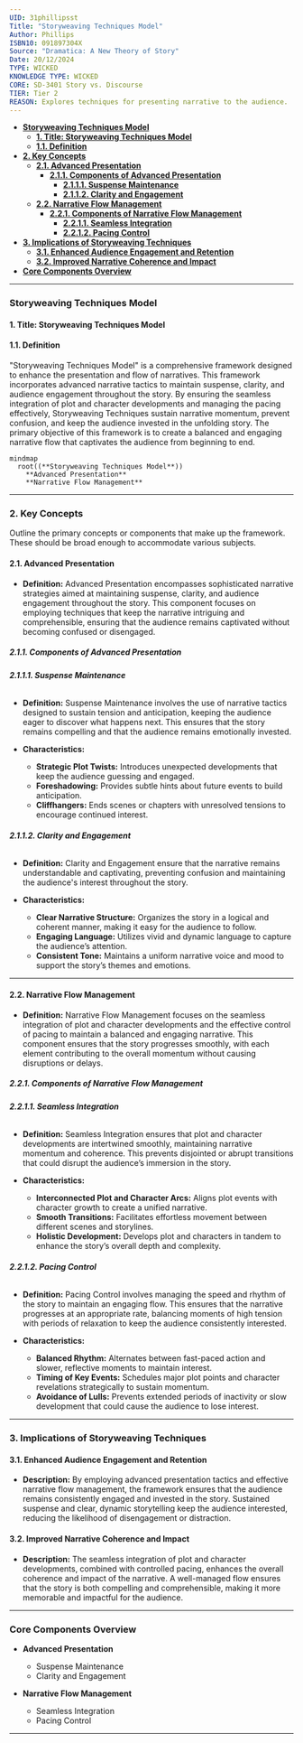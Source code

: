 ```yaml
---
UID: 31phillipsst
Title: "Storyweaving Techniques Model"
Author: Phillips
ISBN10: 091897304X
Source: "Dramatica: A New Theory of Story"
Date: 20/12/2024
TYPE: WICKED
KNOWLEDGE TYPE: WICKED
CORE: SD-3401 Story vs. Discourse
TIER: Tier 2
REASON: Explores techniques for presenting narrative to the audience.
---
```


- [**Storyweaving Techniques Model**](#storyweaving-techniques-model)
  - [**1. Title: Storyweaving Techniques Model**](#1-title-storyweaving-techniques-model)
  - [**1.1. Definition**](#11-definition)
- [**2. Key Concepts**](#2-key-concepts)
  - [**2.1. Advanced Presentation**](#21-advanced-presentation)
    - [**2.1.1. Components of Advanced Presentation**](#211-components-of-advanced-presentation)
      - [**2.1.1.1. Suspense Maintenance**](#2111-suspense-maintenance)
      - [**2.1.1.2. Clarity and Engagement**](#2112-clarity-and-engagement)
  - [**2.2. Narrative Flow Management**](#22-narrative-flow-management)
    - [**2.2.1. Components of Narrative Flow Management**](#221-components-of-narrative-flow-management)
      - [**2.2.1.1. Seamless Integration**](#2211-seamless-integration)
      - [**2.2.1.2. Pacing Control**](#2212-pacing-control)
- [**3. Implications of Storyweaving Techniques**](#3-implications-of-storyweaving-techniques)
  - [**3.1. Enhanced Audience Engagement and Retention**](#31-enhanced-audience-engagement-and-retention)
  - [**3.2. Improved Narrative Coherence and Impact**](#32-improved-narrative-coherence-and-impact)
- [**Core Components Overview**](#core-components-overview)

---

### **Storyweaving Techniques Model**

#### **1. Title: Storyweaving Techniques Model**

#### **1.1. Definition**

"Storyweaving Techniques Model" is a comprehensive framework designed to enhance the presentation and flow of narratives. This framework incorporates advanced narrative tactics to maintain suspense, clarity, and audience engagement throughout the story. By ensuring the seamless integration of plot and character developments and managing the pacing effectively, Storyweaving Techniques sustain narrative momentum, prevent confusion, and keep the audience invested in the unfolding story. The primary objective of this framework is to create a balanced and engaging narrative flow that captivates the audience from beginning to end.

```mermaid
mindmap
  root((**Storyweaving Techniques Model**))
    **Advanced Presentation**
    **Narrative Flow Management**
```

---

### **2. Key Concepts**

Outline the primary concepts or components that make up the framework. These should be broad enough to accommodate various subjects.

#### **2.1. Advanced Presentation**

- **Definition:**
  Advanced Presentation encompasses sophisticated narrative strategies aimed at maintaining suspense, clarity, and audience engagement throughout the story. This component focuses on employing techniques that keep the narrative intriguing and comprehensible, ensuring that the audience remains captivated without becoming confused or disengaged.

##### **2.1.1. Components of Advanced Presentation**

###### **2.1.1.1. Suspense Maintenance**

- **Definition:**
  Suspense Maintenance involves the use of narrative tactics designed to sustain tension and anticipation, keeping the audience eager to discover what happens next. This ensures that the story remains compelling and that the audience remains emotionally invested.

- **Characteristics:**
  - **Strategic Plot Twists:** Introduces unexpected developments that keep the audience guessing and engaged.
  - **Foreshadowing:** Provides subtle hints about future events to build anticipation.
  - **Cliffhangers:** Ends scenes or chapters with unresolved tensions to encourage continued interest.

###### **2.1.1.2. Clarity and Engagement**

- **Definition:**
  Clarity and Engagement ensure that the narrative remains understandable and captivating, preventing confusion and maintaining the audience's interest throughout the story.

- **Characteristics:**
  - **Clear Narrative Structure:** Organizes the story in a logical and coherent manner, making it easy for the audience to follow.
  - **Engaging Language:** Utilizes vivid and dynamic language to capture the audience’s attention.
  - **Consistent Tone:** Maintains a uniform narrative voice and mood to support the story’s themes and emotions.

---

#### **2.2. Narrative Flow Management**

- **Definition:**
  Narrative Flow Management focuses on the seamless integration of plot and character developments and the effective control of pacing to maintain a balanced and engaging narrative. This component ensures that the story progresses smoothly, with each element contributing to the overall momentum without causing disruptions or delays.

##### **2.2.1. Components of Narrative Flow Management**

###### **2.2.1.1. Seamless Integration**

- **Definition:**
  Seamless Integration ensures that plot and character developments are intertwined smoothly, maintaining narrative momentum and coherence. This prevents disjointed or abrupt transitions that could disrupt the audience’s immersion in the story.

- **Characteristics:**
  - **Interconnected Plot and Character Arcs:** Aligns plot events with character growth to create a unified narrative.
  - **Smooth Transitions:** Facilitates effortless movement between different scenes and storylines.
  - **Holistic Development:** Develops plot and characters in tandem to enhance the story’s overall depth and complexity.

###### **2.2.1.2. Pacing Control**

- **Definition:**
  Pacing Control involves managing the speed and rhythm of the story to maintain an engaging flow. This ensures that the narrative progresses at an appropriate rate, balancing moments of high tension with periods of relaxation to keep the audience consistently interested.

- **Characteristics:**
  - **Balanced Rhythm:** Alternates between fast-paced action and slower, reflective moments to maintain interest.
  - **Timing of Key Events:** Schedules major plot points and character revelations strategically to sustain momentum.
  - **Avoidance of Lulls:** Prevents extended periods of inactivity or slow development that could cause the audience to lose interest.

---

### **3. Implications of Storyweaving Techniques**

#### **3.1. Enhanced Audience Engagement and Retention**

- **Description:**
  By employing advanced presentation tactics and effective narrative flow management, the framework ensures that the audience remains consistently engaged and invested in the story. Sustained suspense and clear, dynamic storytelling keep the audience interested, reducing the likelihood of disengagement or distraction.

#### **3.2. Improved Narrative Coherence and Impact**

- **Description:**
  The seamless integration of plot and character developments, combined with controlled pacing, enhances the overall coherence and impact of the narrative. A well-managed flow ensures that the story is both compelling and comprehensible, making it more memorable and impactful for the audience.

---

### **Core Components Overview**

- **Advanced Presentation**

  - Suspense Maintenance
  - Clarity and Engagement

- **Narrative Flow Management**
  - Seamless Integration
  - Pacing Control

---
